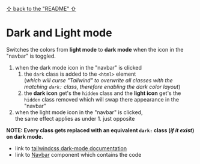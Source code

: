 [&#X21e7; back to the "README" &#X21e7;](../../../README.md)

# Dark and Light mode

Switches the colors from **light mode** to **dark mode** when the icon in the "navbar" is toggled.

1. when the dark mode icon in the "navbar" is clicked
   1. the `dark` class is added to the `<html>` element  
      (_which will curse "Tailwind" to overwrite all classes with the matching `dark:` class, therefore enabling the dark color layout_)
   2. the **dark icon** get's the `hidden` class and the **light icon** get's the `hidden` class removed which will swap there appearance in the "navbar"
2. when the light mode icon in the "navbar" is clicked,  
   the same effect applies as under 1. just opposite

**NOTE: Every class gets replaced with an equivalent `dark:` class (_if it exist_) on dark mode.**

- link to [tailwindcss dark-mode documentation](https://tailwindcss.com/docs/dark-mode)
- link to [Navbar](../../../components/Navbar.tsx) component which contains the code
